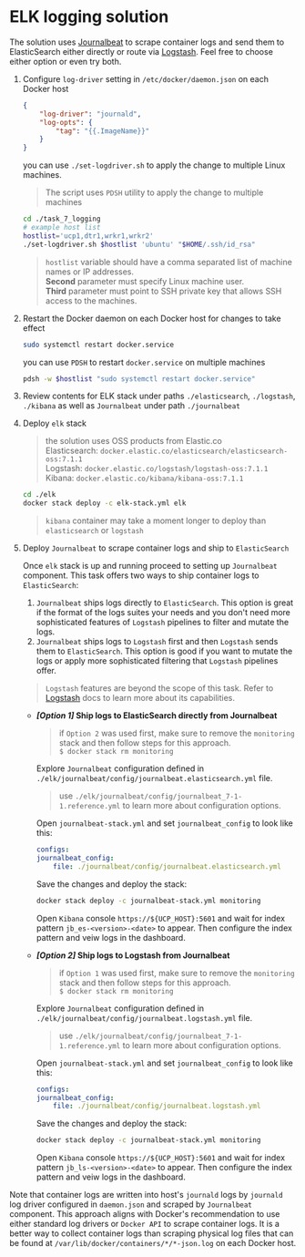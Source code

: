 # ELK logging solution

The solution uses [Journalbeat](https://www.elastic.co/guide/en/beats/journalbeat/current/index.html) to scrape container logs and send them to ElasticSearch either directly or route via [Logstash](https://www.elastic.co/products/logstash).
Feel free to choose either option or even try both.

1. Configure `log-driver` setting in `/etc/docker/daemon.json` on each Docker host

    ```json
    {
        "log-driver": "journald",
        "log-opts": {
            "tag": "{{.ImageName}}"
        }
    }
    ```

    you can use `./set-logdriver.sh` to apply the change to multiple Linux machines.
    >The script uses `PDSH` utility to apply the change to multiple machines

    ```bash
    cd ./task_7_logging
    # example host list
    hostlist='ucp1,dtr1,wrkr1,wrkr2'
    ./set-logdriver.sh $hostlist 'ubuntu' "$HOME/.ssh/id_rsa"
    ```

    >`hostlist` variable should have a comma separated list of machine names or IP addresses.  
    >**Second** parameter must specify Linux machine user.  
    >**Third** parameter must point to SSH private key that allows SSH access to the machines.

2. Restart the Docker daemon on each Docker host for changes to take effect

    ```bash
    sudo systemctl restart docker.service
    ```

    you can use `PDSH` to restart `docker.service` on multiple machines

    ```bash
    pdsh -w $hostlist "sudo systemctl restart docker.service"
    ```

3. Review contents for ELK stack under paths `./elasticsearch`, `./logstash`, `./kibana` as well as `Journalbeat` under path `./journalbeat`

4. Deploy `elk` stack

    >the solution uses OSS products from Elastic.co  
    >Elasticsearch: `docker.elastic.co/elasticsearch/elasticsearch-oss:7.1.1`  
    >Logstash: `docker.elastic.co/logstash/logstash-oss:7.1.1`  
    >Kibana: `docker.elastic.co/kibana/kibana-oss:7.1.1`

    ```bash
    cd ./elk
    docker stack deploy -c elk-stack.yml elk
    ```

    >`kibana` container may take a moment longer to deploy than `elasticsearch` or `logstash`

5. Deploy `Journalbeat` to scrape container logs and ship to `ElasticSearch`

    Once `elk` stack is up and running proceed to setting up `Journalbeat` component. This task offers two ways to ship container logs to `ElasticSearch`:

    1. `Journalbeat` ships logs directly to `ElasticSearch`. This option is great if the format of the logs suites your needs and you don't need more sophisticated features of `Logstash` pipelines to filter and mutate the logs.
    2. `Journalbeat` ships logs to `Logstash` first and then `Logstash` sends them to `ElasticSearch`. This option is good if you want to mutate the logs or apply more sophisticated filtering that `Logstash` pipelines offer.

    >`Logstash` features are beyond the scope of this task. Refer to [Logstash](https://www.elastic.co/products/logstash) docs to learn more about its capabilities.

    - ***[Option 1]* Ship logs to ElasticSearch directly from Journalbeat**

        >if `Option 2` was used first, make sure to remove the `monitoring` stack and then follow steps for this approach.  
        >`$ docker stack rm monitoring`

        Explore `Journalbeat` configuration defined in `./elk/journalbeat/config/journalbeat.elasticsearch.yml` file.

        >use `./elk/journalbeat/config/journalbeat_7-1-1.reference.yml` to learn more about configuration options.

        Open `journalbeat-stack.yml` and set `journalbeat_config` to look like this:

        ```yaml
        configs:
        journalbeat_config:
            file: ./journalbeat/config/journalbeat.elasticsearch.yml
        ```

        Save the changes and deploy the stack:

        ```bash
        docker stack deploy -c journalbeat-stack.yml monitoring
        ```

        Open `Kibana` console `https://${UCP_HOST}:5601` and wait for index pattern `jb_es-<version>-<date>` to appear. Then configure the index pattern and veiw logs in the dashboard.

    - ***[Option 2]* Ship logs to Logstash from Journalbeat**

        >if `Option 1` was used first, make sure to remove the `monitoring` stack and then follow steps for this approach.  
        >`$ docker stack rm monitoring`

        Explore `Journalbeat` configuration defined in `./elk/journalbeat/config/journalbeat.logstash.yml` file.

        >use `./elk/journalbeat/config/journalbeat_7-1-1.reference.yml` to learn more about configuration options.

        Open `journalbeat-stack.yml` and set `journalbeat_config` to look like this:

        ```yaml
        configs:
        journalbeat_config:
            file: ./journalbeat/config/journalbeat.logstash.yml
        ```

        Save the changes and deploy the stack:

        ```bash
        docker stack deploy -c journalbeat-stack.yml monitoring
        ```

        Open `Kibana` console `https://${UCP_HOST}:5601` and wait for index pattern `jb_ls-<version>-<date>` to appear. Then configure the index pattern and veiw logs in the dashboard.

Note that container logs are written into host's `journald` logs by `journald` log driver configured in `daemon.json` and scraped by `Journalbeat` component. This approach aligns with Docker's recommendation to use either standard log drivers or `Docker API` to scrape container logs. It is a better way to collect container logs than scraping physical log files that can be found at `/var/lib/docker/containers/*/*-json.log` on each Docker host.
